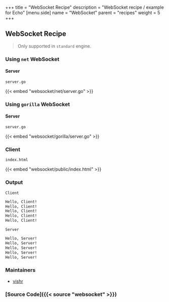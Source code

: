 +++
title = "WebSocket Recipe"
description = "WebSocket recipe / example for Echo"
[menu.side]
  name = "WebSocket"
  parent = "recipes"
  weight = 5
+++

## WebSocket Recipe

> Only supported in `standard` engine.

### Using `net` WebSocket

#### Server

`server.go`

{{< embed "websocket/net/server.go" >}}

### Using `gorilla` WebSocket

#### Server

`server.go`

{{< embed "websocket/gorilla/server.go" >}}

### Client

`index.html`

{{< embed "websocket/public/index.html" >}}

### Output

`Client`

```sh
Hello, Client!
Hello, Client!
Hello, Client!
Hello, Client!
Hello, Client!
```

`Server`

```sh
Hello, Server!
Hello, Server!
Hello, Server!
Hello, Server!
Hello, Server!
```

### Maintainers

- [vishr](https://github.com/vishr)

### [Source Code]({{< source "websocket" >}})
